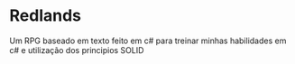 # Redlands
Um RPG baseado em texto feito em c# para treinar minhas habilidades em c# e utilização dos principios SOLID

